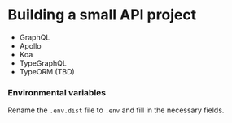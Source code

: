 # Building a small API project
* GraphQL
* Apollo
* Koa
* TypeGraphQL
* TypeORM (TBD)

### Environmental variables
Rename the `.env.dist` file to `.env` and fill in the necessary fields.


